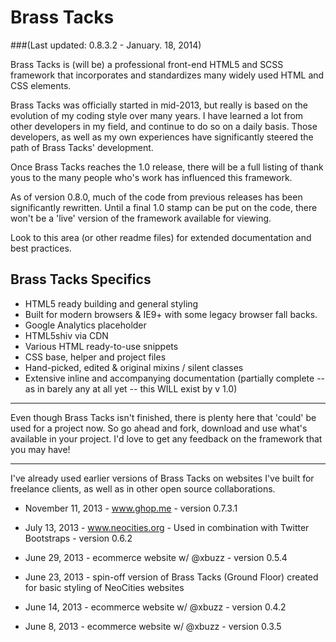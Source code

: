 # Brass Tacks
###(Last updated: 0.8.3.2 - January. 18, 2014)

Brass Tacks is (will be) a professional front-end HTML5 and SCSS framework that incorporates and
standardizes many widely used HTML and CSS elements.

Brass Tacks was officially started in mid-2013, but really is based on the evolution of my
coding style over many years. I have learned a lot from other developers in my field, and
continue to do so on a daily basis. Those developers, as well as my own experiences have
significantly steered the path of Brass Tacks' development.

Once Brass Tacks reaches the 1.0 release, there will be a full listing of thank yous to the
many people who's work has influenced this framework.

As of version 0.8.0, much of the code from previous releases has been significantly rewritten.
Until a final 1.0 stamp can be put on the code, there won't be a 'live' version of the framework
available for viewing.

Look to this area (or other readme files) for extended documentation and best practices.


## Brass Tacks Specifics

* HTML5 ready building and general styling
* Built for modern browsers & IE9+ with some legacy browser fall backs.
* Google Analytics placeholder
* HTML5shiv via CDN
* Various HTML ready-to-use snippets
* CSS base, helper and project files
* Hand-picked, edited & original mixins / silent classes
* Extensive inline and accompanying documentation (partially complete -- as in barely any at all yet -- this WILL exist by v 1.0)

<hr />

Even though Brass Tacks isn't finished, there is plenty here that 'could' be used for a project now.
So go ahead and fork, download and use what's available in your project. I'd love to get any feedback on the framework that you may have!

<hr />


I've already used earlier versions of Brass Tacks on websites I've built for freelance clients, as
well as in other open source collaborations.

* November 11, 2013     - www.ghop.me - version 0.7.3.1

* July 13, 2013         - www.neocities.org - Used in combination with
                          Twitter Bootstraps - version 0.6.2

* June 29, 2013         - ecommerce website w/ @xbuzz - version 0.5.4

* June 23, 2013         - spin-off version of Brass Tacks (Ground Floor) created
                          for basic styling of NeoCities websites

* June 14, 2013         - ecommerce website w/ @xbuzz - version 0.4.2

* June 8, 2013          - ecommerce website w/ @xbuzz - version 0.3.5
